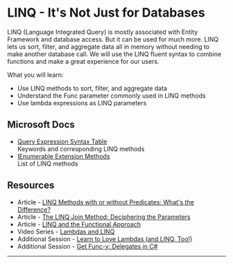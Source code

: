 # LINQ - It's Not Just for Databases  

LINQ (Language Integrated Query) is mostly associated with Entity Framework and database access. But it can be used for much more. LINQ lets us sort, filter, and aggregate data all in memory without needing to make another database call. We will use the LINQ fluent syntax to combine functions and make a great experience for our users.

What you will learn:  
* Use LINQ methods to sort, filter, and aggregate data  
* Understand the Func parameter commonly used in LINQ methods  
* Use lambda expressions as LINQ parameters  


## Microsoft Docs
* [Query Expression Syntax Table](https://learn.microsoft.com/en-us/dotnet/csharp/programming-guide/concepts/linq/standard-query-operators-overview#query-expression-syntax-table)  
Keywords and corresponding LINQ methods  
* [IEnumerable<T> Extension Methods](https://learn.microsoft.com/en-us/dotnet/api/system.collections.generic.ienumerable-1?view=net-7.0#extension-methods)  
List of LINQ methods  

## Resources
* Article - [LINQ Methods with or without Predicates: What's the Difference?](https://jeremybytes.blogspot.com/2015/02/linq-methods-with-or-without-predicates.html)  
* Article - [The LINQ Join Method: Deciphering the Parameters](https://jeremybytes.blogspot.com/2015/02/the-linq-join-method-deciphering_25.html)  
* Article - [LINQ and the Functional Approach](https://jeremybytes.blogspot.com/2014/02/linq-and-functional-approach.html)  
* Video Series - [Lambdas and LINQ](https://www.youtube.com/playlist?list=PLdbkZkVDyKZU5ZXqp5YP1TS3irQKHZilU)  
* Additional Session - [Learn to Love Lambdas (and LINQ, Too!)](http://www.jeremybytes.com/Demos.aspx#LLL)  
* Additional Session - [Get Func-y: Delegates in C#](http://www.jeremybytes.com/Demos.aspx#GF)  

---
